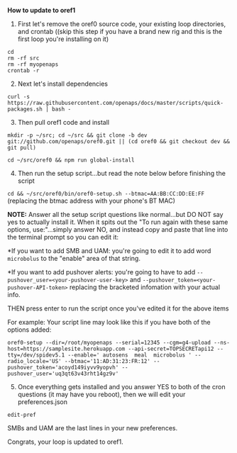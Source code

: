 **How to update to oref1**

1. First let's remove the oref0 source code, your existing loop directories, and crontab ((skip this step if you have a brand new rig and this is the first loop you're installing on it)

```
cd
rm -rf src
rm -rf myopenaps
crontab -r
```

2. Next let's install dependencies 

`curl -s https://raw.githubusercontent.com/openaps/docs/master/scripts/quick-packages.sh | bash -`

3. Then pull oref1 code and install

`mkdir -p ~/src; cd ~/src && git clone -b dev git://github.com/openaps/oref0.git || (cd oref0 && git checkout dev && git pull)`


`cd ~/src/oref0 && npm run global-install`

4. Then run the setup script...but read the note below before finishing the script


`cd && ~/src/oref0/bin/oref0-setup.sh --btmac=AA:BB:CC:DD:EE:FF`  (replacing the btmac address with your phone's BT MAC)


**NOTE:**  Answer all the setup script questions like normal...but DO NOT say yes to actually install it.  When it spits out the "To run again with these same options, use:"...simply answer NO, and instead copy and paste that line into the terminal prompt so you can edit it:

*If you want to add SMB and UAM: you're going to edit it to add word `microbolus` to the "enable" area of that string.

*If you want to add pushover alerts: you're going to have to add `--pushover_user=<your-pushover-user-key>` and `--pushover_token=<your-pushover-API-token>` replacing the bracketed infomation with your actual info.

THEN press enter to run the script once you've edited it for the above items

For example:  Your script line may look like this if you have both of the options added:

`oref0-setup --dir=/root/myopenaps --serial=12345 --cgm=g4-upload --ns-host=https://samplesite.herokuapp.com --api-secret=TOPSECRETapi12 --tty=/dev/spidev5.1 --enable=' autosens  meal  microbolus ' --radio_locale='US' --btmac='11:AD:31:23:FR:12' --pushover_token='acoyd149iyvv9yopvh' --pushover_user='uq3qt63v43rht14gz9v'`


5. Once everything gets installed and you answer YES to both of the cron questions (it may have you reboot), then we will edit your preferences.json

`edit-pref`

SMBs and UAM are the last lines in your new preferences.

Congrats, your loop is updated to oref1.
